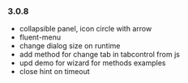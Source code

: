 ### 3.0.8
* collapsible panel, icon circle with arrow
* fluent-menu
* change dialog size on runtime
* add method for change tab in tabcontrol from js
* upd demo for wizard for methods examples
* close hint on timeout